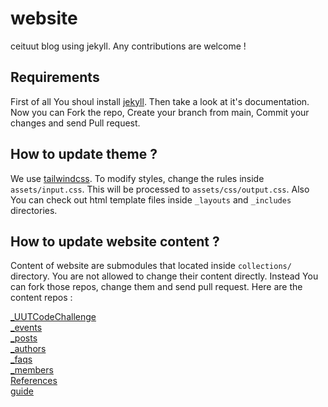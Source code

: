 # website
ceituut blog using jekyll. Any contributions are welcome !

## Requirements

First of all You shoul install [jekyll][]. Then take a look at it's documentation.
Now you can Fork the repo, Create your branch from main, Commit your changes and send Pull request.

## How to update theme ?

We use [tailwindcss][]. To modify styles, 
change the rules inside `assets/input.css`. This will be processed to `assets/css/output.css`. Also You can check out html template files inside `_layouts` and `_includes` directories.

## How to update website content ?

Content of website are submodules that located inside `collections/` directory. You are not allowed to change their content 
directly. Instead You can fork those repos, change them and send pull request. Here are the content repos :  

[_UUTCodeChallenge][]  
[_events][]  
[_posts][]  
[_authors][]  
[_faqs][]  
[_members][]  
[References][]  
[guide][]  

[jekyll]: https://jekyllrb.com/docs/installation/  
[tailwindcss]: https://tailwindcss.com/  

[_UUTCodeChallenge]: https://github.com/ceituut/_UUTCodeChallenge  
[_events]: https://github.com/ceituut/_events  
[_posts]: https://github.com/ceituut/_posts  
[_authors]: https://github.com/ceituut/_authors  
[_faqs]: https://github.com/ceituut/_faqs  
[_members]: https://github.com/ceituut/_members  
[References]: https://github.com/ceituut/References  
[guide]: https://github.com/ceituut/guide  
